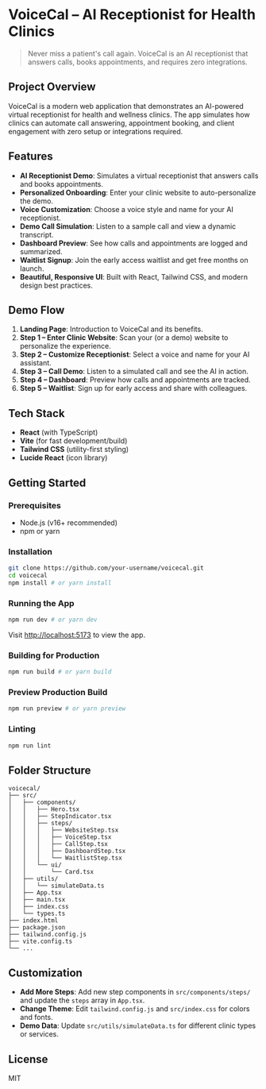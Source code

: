 # VoiceCal – AI Receptionist for Health Clinics

> Never miss a patient's call again. VoiceCal is an AI receptionist that answers calls, books appointments, and requires zero integrations.

## Project Overview
VoiceCal is a modern web application that demonstrates an AI-powered virtual receptionist for health and wellness clinics. The app simulates how clinics can automate call answering, appointment booking, and client engagement with zero setup or integrations required.

## Features
- **AI Receptionist Demo**: Simulates a virtual receptionist that answers calls and books appointments.
- **Personalized Onboarding**: Enter your clinic website to auto-personalize the demo.
- **Voice Customization**: Choose a voice style and name for your AI receptionist.
- **Demo Call Simulation**: Listen to a sample call and view a dynamic transcript.
- **Dashboard Preview**: See how calls and appointments are logged and summarized.
- **Waitlist Signup**: Join the early access waitlist and get free months on launch.
- **Beautiful, Responsive UI**: Built with React, Tailwind CSS, and modern design best practices.

## Demo Flow
1. **Landing Page**: Introduction to VoiceCal and its benefits.
2. **Step 1 – Enter Clinic Website**: Scan your (or a demo) website to personalize the experience.
3. **Step 2 – Customize Receptionist**: Select a voice and name for your AI assistant.
4. **Step 3 – Call Demo**: Listen to a simulated call and see the AI in action.
5. **Step 4 – Dashboard**: Preview how calls and appointments are tracked.
6. **Step 5 – Waitlist**: Sign up for early access and share with colleagues.

## Tech Stack
- **React** (with TypeScript)
- **Vite** (for fast development/build)
- **Tailwind CSS** (utility-first styling)
- **Lucide React** (icon library)

## Getting Started

### Prerequisites
- Node.js (v16+ recommended)
- npm or yarn

### Installation
```bash
git clone https://github.com/your-username/voicecal.git
cd voicecal
npm install # or yarn install
```

### Running the App
```bash
npm run dev # or yarn dev
```
Visit [http://localhost:5173](http://localhost:5173) to view the app.

### Building for Production
```bash
npm run build # or yarn build
```

### Preview Production Build
```bash
npm run preview # or yarn preview
```

### Linting
```bash
npm run lint
```

## Folder Structure
```
voicecal/
├── src/
│   ├── components/
│   │   ├── Hero.tsx
│   │   ├── StepIndicator.tsx
│   │   ├── steps/
│   │   │   ├── WebsiteStep.tsx
│   │   │   ├── VoiceStep.tsx
│   │   │   ├── CallStep.tsx
│   │   │   ├── DashboardStep.tsx
│   │   │   └── WaitlistStep.tsx
│   │   └── ui/
│   │       └── Card.tsx
│   ├── utils/
│   │   └── simulateData.ts
│   ├── App.tsx
│   ├── main.tsx
│   ├── index.css
│   └── types.ts
├── index.html
├── package.json
├── tailwind.config.js
├── vite.config.ts
└── ...
```

## Customization
- **Add More Steps**: Add new step components in `src/components/steps/` and update the `steps` array in `App.tsx`.
- **Change Theme**: Edit `tailwind.config.js` and `src/index.css` for colors and fonts.
- **Demo Data**: Update `src/utils/simulateData.ts` for different clinic types or services.

## License
MIT 